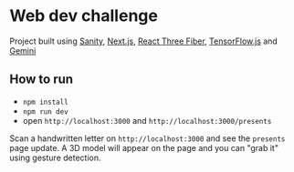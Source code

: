 # Web dev challenge

Project built using [Sanity](https://www.sanity.io/), [Next.js](https://nextjs.org/), [React Three Fiber](https://r3f.docs.pmnd.rs/getting-started/introduction), [TensorFlow.js](https://github.com/tensorflow/tfjs-models/tree/master/posenet) and [Gemini](https://gemini.google.com/)

## How to run

- `npm install`
- `npm run dev`
- open `http://localhost:3000` and `http://localhost:3000/presents`

Scan a handwritten letter on `http://localhost:3000` and see the `presents` page update. A 3D model will appear on the page and you can "grab it" using gesture detection.
